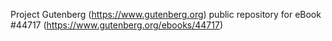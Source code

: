 Project Gutenberg (https://www.gutenberg.org) public repository for eBook #44717 (https://www.gutenberg.org/ebooks/44717)
